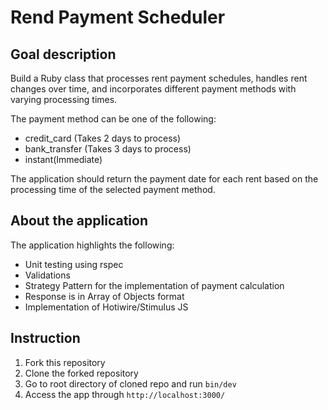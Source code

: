 # Rend Payment Scheduler

## Goal description
Build a Ruby class that processes rent payment schedules, handles rent changes over time, 
and incorporates different payment methods with varying processing times. 

The payment method can be one of the following:

- credit_card (Takes 2 days to process)
- bank_transfer (Takes 3 days to process)
- instant(Immediate)

The application should return the payment date for each rent based on the processing time of
the selected payment method.

## About the application
The application highlights the following:
- Unit testing using rspec
- Validations
- Strategy Pattern for the implementation of payment calculation
- Response is in Array of Objects format
- Implementation of Hotiwire/Stimulus JS

## Instruction
1. Fork this repository
2. Clone the forked repository
3. Go to root directory of cloned repo and run `bin/dev`
4. Access the app through `http://localhost:3000/`
